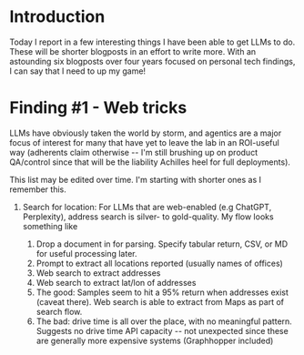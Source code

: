 # Introduction

Today I report in a few interesting things I have been able to get LLMs to do. These will be shorter blogposts in an effort to write more. With an astounding six blogposts over four years focused on personal tech findings, I can say that I need to up my game!

# Finding #1 - Web tricks

LLMs have obviously taken the world by storm, and agentics are a major focus of interest for many that have yet to leave the lab in an ROI-useful way (adherents claim otherwise -- I'm still brushing up on product QA/control since that will be the liability Achilles heel for full deployments).

This list may be edited over time. I'm starting with shorter ones as I remember this.

1. Search for location: For LLMs that are web-enabled (e.g ChatGPT, Perplexity), address search is silver- to gold-quality. My flow looks something like

    1. Drop a document in for parsing. Specify tabular return, CSV, or MD for useful processing later.
    2. Prompt to extract all locations reported (usually names of offices)
    3. Web search to extract addresses 
    4. Web search to extract lat/lon of addresses
    5. The good: Samples seem to hit a 95% return when addresses exist (caveat there). Web search is able to extract from Maps as part of search flow.
    6. The bad: drive time is all over the place, with no meaningful pattern. Suggests no drive time API capacity -- not unexpected since these are generally more expensive systems (Graphhopper included)
